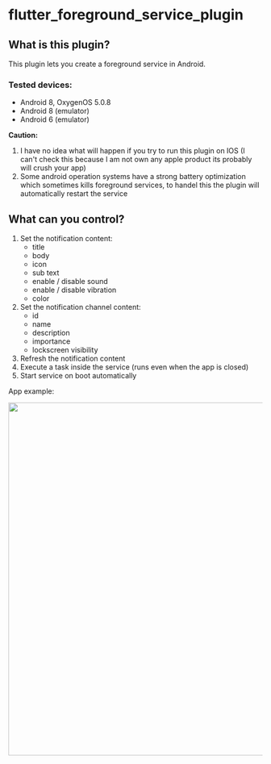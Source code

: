 # flutter_foreground_service_plugin

## What is this plugin?

This plugin lets you create a foreground service in Android.

### Tested devices:
- Android 8, OxygenOS 5.0.8
- Android 8 (emulator)
- Android 6 (emulator)

__Caution:__<br>
1. I have no idea what will happen if you try to run this plugin on IOS (I can't check this because I am not own any apple product its probably will crush your app)
2. Some android operation systems have a strong battery optimization which sometimes kills foreground services, to handel this the plugin will automatically restart the service

## What can you control?

1. Set the notification content:
    - title
    - body
    - icon
    - sub text
    - enable / disable sound
    - enable / disable vibration
    - color
2. Set the notification channel content:
    - id
    - name
    - description
    - importance
    - lockscreen visibility
3. Refresh the notification content
4. Execute a task inside the service (runs even when the app is closed)
5. Start service on boot automatically

App example:

<img src="https://raw.githubusercontent.com/SayWut/flutter_foreground_service_plugin/master/resources/app_example.gif" height=700 />